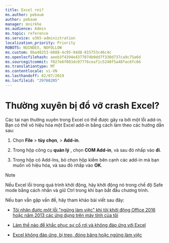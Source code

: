 ```yaml
---
title: Excel rơi?
ms.author: pebaum
author: pebaum
manager: mnirkhe
ms.audience: Admin
ms.topic: reference
ms.service: o365-administration
localization_priority: Priority
ROBOTS: NOINDEX, NOFOLLOW
ms.custom: 0ba48253-6088-4c95-94d8-815753c46c4c
ms.openlocfilehash: aeeb3f4394e4377074b0dd7f330d737ca9c75a6d
ms.sourcegitcommit: f027e6f083dc07776ceaf1c5240f5a48fac6fc66
ms.translationtype: MT
ms.contentlocale: vi-VN
ms.lasthandoff: 02/07/2019
ms.locfileid: "29768205"
---
```

# <a name="frequent-excel-crashes"></a>Thường xuyên bị đổ vỡ crash Excel?

Các tai nạn thường xuyên trong Excel có thể được gây ra bởi một lỗi add-in. Bạn có thể vô hiệu hóa một Excel add-in bằng cách làm theo các hướng dẫn sau:
  
1. Chọn **File** \> **tùy chọn**, \> **Add-in**.
    
2. Trong hộp công cụ **quản lý** , chọn **COM Add-in**, và sau đó nhấp vào **đi**.
    
3. Trong hộp có Add-Ins, bỏ chọn hộp kiểm bên cạnh các add-in mà bạn muốn vô hiệu hóa, và sau đó nhấp vào **OK**.
    
> [!NOTE]
> Nếu Excel lỗi trong quá trình khởi động, hãy khởi động nó trong chế độ Safe mode bằng cách nhấn và giữ Ctrl trong khi bạn bắt đầu chương trình. 
  
Nếu bạn vẫn gặp vấn đề, hãy tham khảo bài viết sau đây:
  
- [Tôi nhận được một lỗi "ngừng làm việc" khi tôi khởi động Office 2016 hoặc năm 2013 các ứng dụng trên máy tính của tôi](https://support.office.com/article/52bd7985-4e99-4a35-84c8-2d9b8301a2fa.aspx)
    
- [Làm thế nào để khắc phục sự cố rơi và không đáp ứng với Excel](https://support.microsoft.com/help/2758592/how-to-troubleshoot-crashing-and-not-responding-issues-with-excel)
    
- [Excel không đáp ứng, bị treo, đóng băng hoặc ngừng làm việc](https://support.office.com/article/37e7d3c9-9e84-40bf-a805-4ca6853a1ff4.aspx)
    
